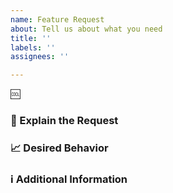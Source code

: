 ```yaml
---
name: Feature Request
about: Tell us about what you need
title: ''
labels: ''
assignees: ''

---
```


:cool:

### :pushpin: Explain the Request

<!--Please describe what you would like us to add with any necessary context to the request.-->

### :chart_with_upwards_trend: Desired Behavior

<!--Please provide a clear and concise description of what you want to happen.-->

### :information_source: Additional Information

<!--Please add any other information or screenshots about your request here.-->
